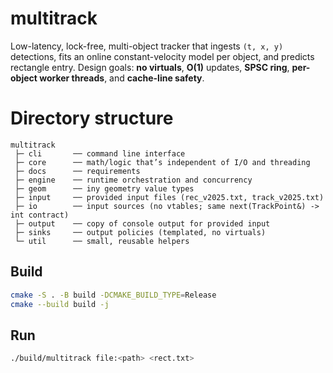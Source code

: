 # multitrack

Low-latency, lock-free, multi-object tracker that ingests `(t, x, y)` detections, fits an online constant-velocity model per object, and predicts rectangle entry.
Design goals: **no virtuals**, **O(1)** updates, **SPSC ring**, **per-object worker threads**, and **cache-line safety**.

# Directory structure

```
multitrack
 ├─ cli       ── command line interface
 ├─ core      ── math/logic that’s independent of I/O and threading
 ├─ docs      ── requirements
 ├─ engine    ── runtime orchestration and concurrency
 ├─ geom      ── iny geometry value types
 ├─ input     ── provided input files (rec_v2025.txt, track_v2025.txt)
 ├─ io        ── input sources (no vtables; same next(TrackPoint&) -> int contract)
 ├─ output    ── copy of console output for provided input
 ├─ sinks     ── output policies (templated, no virtuals)
 └─ util      ── small, reusable helpers
```

## Build
```bash
cmake -S . -B build -DCMAKE_BUILD_TYPE=Release
cmake --build build -j
```

## Run
```bash
./build/multitrack file:<path> <rect.txt>
```
